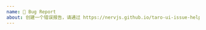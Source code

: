 ```yaml
---
name: 🐛 Bug Report
about: 创建一个错误报告，请通过 https://nervjs.github.io/taro-ui-issue-helper/ 提交
---
```


<!--- 请通过 https://nervjs.github.io/taro-ui-issue-helper/ 该网页提交 issue，否则会被关闭--->
